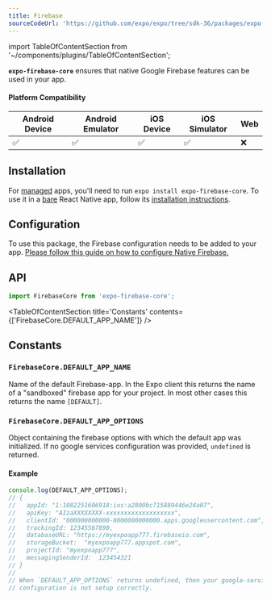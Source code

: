 ```yaml
---
title: Firebase
sourceCodeUrl: 'https://github.com/expo/expo/tree/sdk-36/packages/expo-firebase-core'
---
```


import TableOfContentSection from '~/components/plugins/TableOfContentSection';

**`expo-firebase-core`** ensures that native Google Firebase features can be used in your app.

#### Platform Compatibility

| Android Device | Android Emulator | iOS Device | iOS Simulator | Web |
| -------------- | ---------------- | ---------- | ------------- | --- |
| ✅              | ✅                | ✅          | ✅             | ❌   |

## Installation

For [managed](../../introduction/managed-vs-bare/#managed-workflow) apps, you'll need to run `expo install expo-firebase-core`. To use it in a [bare](../../introduction/managed-vs-bare/#bare-workflow) React Native app, follow its [installation instructions](https://github.com/expo/expo/tree/master/packages/expo-firebase-core).


## Configuration

To use this package, the Firebase configuration needs to be added to your app.
[Please follow this guide on how to configure Native Firebase.](../../guides/setup-native-firebase)


## API

```js
import FirebaseCore from 'expo-firebase-core';
```

<TableOfContentSection title='Constants' contents={['FirebaseCore.DEFAULT_APP_NAME']} />

## Constants

### `FirebaseCore.DEFAULT_APP_NAME`

Name of the default Firebase-app. In the Expo client this returns the name of a "sandboxed" firebase app for your project.
In most other cases this returns the name `[DEFAULT]`.

### `FirebaseCore.DEFAULT_APP_OPTIONS`

Object containing the firebase options with which the default app was initialized. If no google services configuration was provided, `undefined` is returned.

#### Example

```javascript
console.log(DEFAULT_APP_OPTIONS);
// {
//   appId: "1:1082251606918:ios:a2800bc715889446e24a07",
//   apiKey: "AIzaXXXXXXXX-xxxxxxxxxxxxxxxxxxx",
//   clientId: "000000000000-0000000000000.apps.googleusercontent.com",
//   trackingId: 12345567890,
//   databaseURL: "https://myexpoapp777.firebaseio.com",
//   storageBucket:  "myexpoapp777.appspot.com",
//   projectId: "myexpoapp777",
//   messagingSenderId:  123454321
// }
//
// When `DEFAULT_APP_OPTIONS` returns undefined, then your google-services
// configuration is not setup correctly.
```

#
